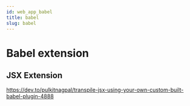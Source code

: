 ```yaml
---
id: web_app_babel
title: babel
slug: babel
---
```


# Babel extension

## JSX Extension

https://dev.to/pulkitnagpal/transpile-jsx-using-your-own-custom-built-babel-plugin-4888
